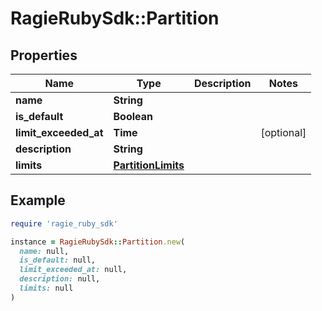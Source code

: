 # RagieRubySdk::Partition

## Properties

| Name | Type | Description | Notes |
| ---- | ---- | ----------- | ----- |
| **name** | **String** |  |  |
| **is_default** | **Boolean** |  |  |
| **limit_exceeded_at** | **Time** |  | [optional] |
| **description** | **String** |  |  |
| **limits** | [**PartitionLimits**](PartitionLimits.md) |  |  |

## Example

```ruby
require 'ragie_ruby_sdk'

instance = RagieRubySdk::Partition.new(
  name: null,
  is_default: null,
  limit_exceeded_at: null,
  description: null,
  limits: null
)
```

